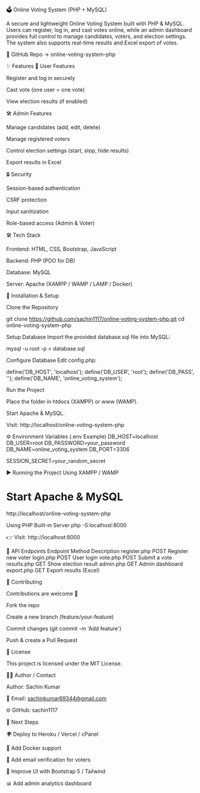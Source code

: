 🗳️ Online Voting System (PHP + MySQL)

A secure and lightweight Online Voting System built with PHP & MySQL.
Users can register, log in, and cast votes online, while an admin dashboard provides full control to manage candidates, voters, and election settings.
The system also supports real-time results and Excel export of votes.

📌 GitHub Repo → online-voting-system-php

✨ Features
👤 User Features

Register and log in securely

Cast vote (one user = one vote)

View election results (if enabled)

🛠️ Admin Features

Manage candidates (add, edit, delete)

Manage registered voters

Control election settings (start, stop, hide results)

Export results in Excel

🔒 Security

Session-based authentication

CSRF protection

Input sanitization

Role-based access (Admin & Voter)

🛠️ Tech Stack

Frontend: HTML, CSS, Bootstrap, JavaScript

Backend: PHP (PDO for DB)

Database: MySQL

Server: Apache (XAMPP / WAMP / LAMP / Docker)

🚀 Installation & Setup

Clone the Repository

git clone https://github.com/sachin1117/online-voting-system-php.git
cd online-voting-system-php


Setup Database
Import the provided database.sql file into MySQL:

mysql -u root -p < database.sql


Configure Database
Edit config.php:

define('DB_HOST', 'localhost');
define('DB_USER', 'root');
define('DB_PASS', '');
define('DB_NAME', 'online_voting_system');


Run the Project

Place the folder in htdocs (XAMPP) or www (WAMP).

Start Apache & MySQL.

Visit: http://localhost/online-voting-system-php

⚙️ Environment Variables (.env Example)
DB_HOST=localhost
DB_USER=root
DB_PASSWORD=your_password
DB_NAME=online_voting_system
DB_PORT=3306

SESSION_SECRET=your_random_secret

▶️ Running the Project
Using XAMPP / WAMP
# Start Apache & MySQL
http://localhost/online-voting-system-php

Using PHP Built-in Server
php -S localhost:8000


👉 Visit: http://localhost:8000

📡 API Endpoints
Endpoint	Method	Description
register.php	POST	Register new voter
login.php	POST	User login
vote.php	POST	Submit a vote
results.php	GET	Show election result
admin.php	GET	Admin dashboard
export.php	GET	Export results (Excel)

🤝 Contributing

Contributions are welcome 🚀

Fork the repo

Create a new branch (feature/your-feature)

Commit changes (git commit -m 'Add feature')

Push & create a Pull Request

📜 License

This project is licensed under the MIT License.

👨‍💻 Author / Contact

Author: Sachin Kumar

📧 Email: sachinkumar69344@gmail.com

🌐 GitHub: sachin1117

🔮 Next Steps

🌍 Deploy to Heroku / Vercel / cPanel

🐳 Add Docker support

🔑 Add email verification for voters

🎨 Improve UI with Bootstrap 5 / Tailwind

📊 Add admin analytics dashboard
